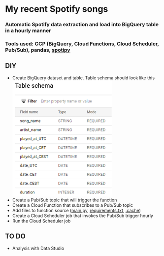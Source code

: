 # My recent Spotify songs
### Automatic Spotify data extraction and load into BigQuery table in a hourly manner
### Tools used: GCP (BigQuery, Cloud Functions, Cloud Scheduler, Pub/Sub), pandas, [spotipy](https://spotipy.readthedocs.io)

## DIY
* Create BigQuery dataset and table. Table schema should look like this ![table schema](img/schema.png "table schema")  
* Create a Pub/Sub topic that will trigger the function
* Create a Cloud Function that subscribes to a Pub/Sub topic
* Add files to function source ([main.py](main.py), [requirements.txt](requirements.txt), [.cache](.cache))
* Create a Cloud Scheduler job that invokes the Pub/Sub trigger hourly
* Run the Cloud Scheduler job
## TO DO
* Analysis with Data Studio
